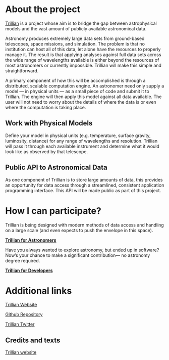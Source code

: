 # About the project

[Trillian](http://trillianverse.org/) is a project whose aim is to bridge the gap between astrophysical models and the vast amount of publicly available astronomical data.

Astronomy produces extremely large data sets from ground-based telescopes, space missions, and simulation. The problem is that no institution can host all of this data, let alone have the resources to properly manage it. The result is that applying analyses against full data sets across the wide range of wavelengths available is either beyond the resources of most astronomers or currently impossible. Trillian will make this simple and straightforward.

A primary component of how this will be accomplished is through a distributed, scalable computation engine. An astronomer need only supply a model — in physical units — as a small piece of code and submit it to Trillian. The engine will then apply this model against all data available. The user will not need to worry about the details of where the data is or even where the computation is taking place.

## Work with Physical Models

Define your model in physical units (e.g. temperature, surface gravity, luminosity, distance) for any range of wavelengths and resolution. Trillian will pass it through each available instrument and determine what it would look like as observed by that telescope.

## Public API to Astronomical Data

As one component of Trillian is to store large amounts of data, this provides an opportunity for data access through a streamlined, consistent application programming interface. This API will be made public as part of this project.

# How I can participate?

Trillian is being designed with modern methods of data access and handling on a large scale (and even expects to push the envelope in this space).

**[Trillian for Astronomers](http://trillianverse.org/astronomers.html)**

Have you always wanted to explore astronomy, but ended up in software? Now’s your chance to make a significant contribution— no astronomy degree required.

**[Trillian for Developers](http://trillianverse.org/developers.html)**

# Additional links

[Trillian Website](http://trillianverse.org/)

[Github Repository](https://github.com/trillian/trillian)

[Trillian Twitter](https://twitter.com/trillianverse)


## Credits and texts

[Trillian website](http://trillianverse.org/)
